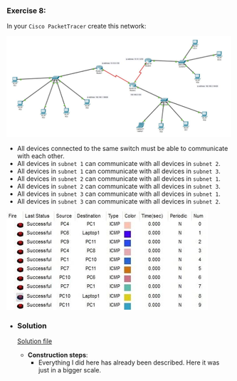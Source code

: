 ### Exercise 8:

In your `Cisco PacketTracer` create this network:

![ex08](../images/ex08.jpg)

- All devices connected to the same switch must be able to communicate with each other.
- All devices in `subnet 1` can communicate with all devices in `subnet 2`.
- All devices in `subnet 1` can communicate with all devices in `subnet 3`.
- All devices in `subnet 2` can communicate with all devices in `subnet 1`.
- All devices in `subnet 2` can communicate with all devices in `subnet 3`.
- All devices in `subnet 3` can communicate with all devices in `subnet 1`.
- All devices in `subnet 3` can communicate with all devices in `subnet 2`.

![ex08-scenario](../images/ex08-scenario.jpg)

- ### **Solution**

    [Solution file](ex08.pkt)
  - **Construction steps**:
    - Everything I did here has already been described. Here it was just in a bigger scale.